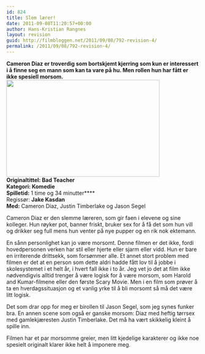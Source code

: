 ```yaml
---
id: 824
title: Slem lærer!
date: 2011-09-08T11:20:57+00:00
author: Hans-Kristian Rangnes
layout: revision
guid: http://filmbloggen.net/2011/09/08/792-revision-4/
permalink: /2011/09/08/792-revision-4/
---
```

**Cameron Diaz er troverdig som bortskjemt kjerring som kun er interessert i å finne seg en mann som kan ta vare på hu. Men rollen hun har fått er ikke spesiell morsom.**  
<a href="http://filmbloggen.net/?attachment_id=789" rel="attachment wp-att-789"><img class="alignnone size-large wp-image-789" src="http://filmbloggen.net/wp-content/uploads//2011/08/cameron-diaz-bad-teacher-620x344.jpg" alt="" width="400" height="253" /><br /> </a>**Originaltittel: **Bad Teacher**  
**Kategori: ****Komedie****  
Spilletid:**** 1 time og 34 minutter****  
Regissør: ****Jake Kasdan**  
**Med:**** Cameron Diaz, Justin Timberlake og Jason Segel

Cameron Diaz er den slemme læreren, som gir faen i elevene og sine kolleger. Hun røyker pot, banner friskt, bruker sex for å få det som hun vill og drikker seg full mens hun venter på nye pupper og en rik nok ektemann.

En sånn personlighet kan jo være morsomt. Denne filmen er det ikke, fordi hovedpersonen verken har stil eller hjerte eller sjarm eller vidd. Hun er bare en irriterende drittsekk, som forsømmer alle. Et annet stort problem med filmen er det at en person som dette aldri hadde fått lov til å jobbe i skolesystemet i et helt år, i hvert fall ikke i to år. Jeg vet jo det at film ikke nødvendigvis alltid trenger å være logisk for å være morsom, som Harold and Kumar-filmene eller den første Scary Movie. Men i en film som prøver å ta en hverdagssituasjon og et vanlig yrke til å bli morsomt så må det være litt logisk.

Det som drar opp for meg er birollen til Jason Segel, som jeg synes funker bra. En annen scene som også er ganske morsom: Diaz med heftig tørrsex med gamlekjæresten Justin Timberlake. Det må ha vært skikkelig kleint å spille inn.

Filmen har et par morsomme greier, men litt kjedelige karakterer og ikke noe spesielt originalt klarer ikke helt å imponere meg.